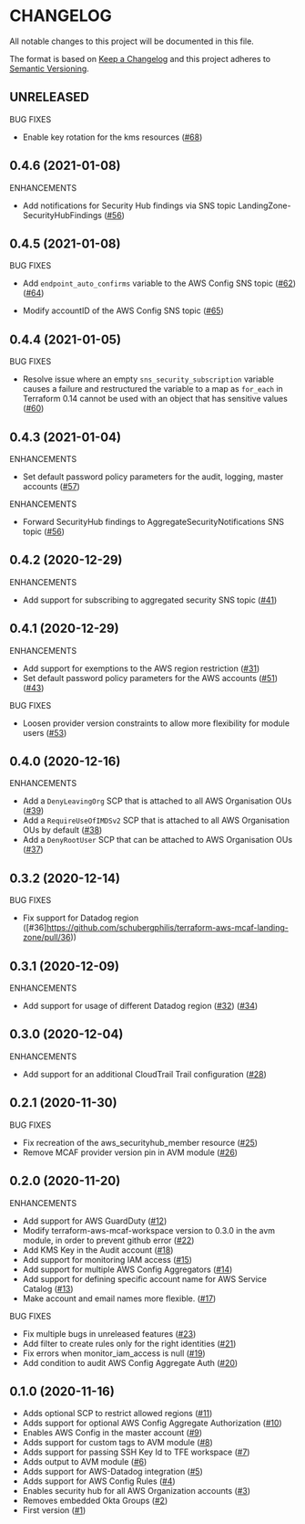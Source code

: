 # CHANGELOG

All notable changes to this project will be documented in this file.

The format is based on [Keep a Changelog](http://keepachangelog.com/) and this project adheres to [Semantic Versioning](http://semver.org/).

## UNRELEASED

BUG FIXES
* Enable key rotation for the kms resources ([#68](https://github.com/schubergphilis/terraform-aws-mcaf-landing-zone/pull/68))

## 0.4.6 (2021-01-08)

ENHANCEMENTS

* Add notifications for Security Hub findings via SNS topic LandingZone-SecurityHubFindings ([#56](https://github.com/schubergphilis/terraform-aws-mcaf-landing-zone/pull/56))

## 0.4.5 (2021-01-08)

BUG FIXES

* Add `endpoint_auto_confirms` variable to the AWS Config SNS topic ([#62](https://github.com/schubergphilis/terraform-aws-mcaf-landing-zone/pull/62)) ([#64](https://github.com/schubergphilis/terraform-aws-mcaf-landing-zone/pull/64))

* Modify accountID of the AWS Config SNS topic ([#65](https://github.com/schubergphilis/terraform-aws-mcaf-landing-zone/pull/65))

## 0.4.4 (2021-01-05)

BUG FIXES

* Resolve issue where an empty `sns_security_subscription` variable causes a failure and restructured the variable to a map as `for_each` in Terraform 0.14 cannot be used with an object that has sensitive values ([#60](https://github.com/schubergphilis/terraform-aws-mcaf-landing-zone/pull/60))

## 0.4.3 (2021-01-04)

ENHANCEMENTS

* Set default password policy parameters for the audit, logging, master accounts ([#57](https://github.com/schubergphilis/terraform-aws-mcaf-landing-zone/pull/57))

ENHANCEMENTS

* Forward SecurityHub findings to AggregateSecurityNotifications SNS topic ([#56](https://github.com/schubergphilis/terraform-aws-mcaf-landing-zone/pull/56))

## 0.4.2 (2020-12-29)

ENHANCEMENTS

* Add support for subscribing to aggregated security SNS topic ([#41](https://github.com/schubergphilis/terraform-aws-mcaf-landing-zone/pull/41))

## 0.4.1 (2020-12-29)

ENHANCEMENTS

* Add support for exemptions to the AWS region restriction ([#31](https://github.com/schubergphilis/terraform-aws-mcaf-landing-zone/pull/31))
* Set default password policy parameters for the AWS accounts ([#51](https://github.com/schubergphilis/terraform-aws-mcaf-landing-zone/pull/51)) ([#43](https://github.com/schubergphilis/terraform-aws-mcaf-landing-zone/pull/43))

BUG FIXES

* Loosen provider version constraints to allow more flexibility for module users ([#53](https://github.com/schubergphilis/terraform-aws-mcaf-landing-zone/pull/53))

## 0.4.0 (2020-12-16)

ENHANCEMENTS

* Add a `DenyLeavingOrg` SCP that is attached to all AWS Organisation OUs ([#39](https://github.com/schubergphilis/terraform-aws-mcaf-landing-zone/pull/39))
* Add a `RequireUseOfIMDSv2` SCP that is attached to all AWS Organisation OUs by default ([#38](https://github.com/schubergphilis/terraform-aws-mcaf-landing-zone/pull/38))
* Add a `DenyRootUser` SCP that can be attached to AWS Organisation OUs ([#37](https://github.com/schubergphilis/terraform-aws-mcaf-landing-zone/pull/37))

## 0.3.2 (2020-12-14)

BUG FIXES

* Fix support for Datadog region ([#36]https://github.com/schubergphilis/terraform-aws-mcaf-landing-zone/pull/36))

## 0.3.1 (2020-12-09)

ENHANCEMENTS

* Add support for usage of different Datadog region ([#32](https://github.com/schubergphilis/terraform-aws-mcaf-landing-zone/pull/32)) ([#34](https://github.com/schubergphilis/terraform-aws-mcaf-landing-zone/pull/34))

## 0.3.0 (2020-12-04)

ENHANCEMENTS

* Add support for an additional CloudTrail Trail configuration ([#28](https://github.com/schubergphilis/terraform-aws-mcaf-landing-zone/pull/28))

## 0.2.1 (2020-11-30)

BUG FIXES

* Fix recreation of the aws_securityhub_member resource ([#25](https://github.com/schubergphilis/terraform-aws-mcaf-landing-zone/pull/25))
* Remove MCAF provider version pin in AVM module ([#26](https://github.com/schubergphilis/terraform-aws-mcaf-landing-zone/pull/26))

## 0.2.0 (2020-11-20)

ENHANCEMENTS

* Add support for AWS GuardDuty ([#12](https://github.com/schubergphilis/terraform-aws-mcaf-landing-zone/pull/12))
* Modify terraform-aws-mcaf-workspace version to 0.3.0 in the avm module, in order to prevent github error ([#22](https://github.com/schubergphilis/terraform-aws-mcaf-landing-zone/pull/22))
* Add KMS Key in the Audit account ([#18](https://github.com/schubergphilis/terraform-aws-mcaf-landing-zone/pull/18))
* Add support for monitoring IAM access ([#15](https://github.com/schubergphilis/terraform-aws-mcaf-landing-zone/pull/15))
* Add support for multiple AWS Config Aggregators ([#14](https://github.com/schubergphilis/terraform-aws-mcaf-landing-zone/pull/14))
* Add support for defining specific account name for AWS Service Catalog ([#13](https://github.com/schubergphilis/terraform-aws-mcaf-landing-zone/pull/13))
* Make account and email names more flexible. ([#17](https://github.com/schubergphilis/terraform-aws-mcaf-landing-zone/pull/17))

BUG FIXES

* Fix multiple bugs in unreleased features ([#23](https://github.com/schubergphilis/terraform-aws-mcaf-landing-zone/pull/23))
* Add filter to create rules only for the right identities ([#21](https://github.com/schubergphilis/terraform-aws-mcaf-landing-zone/pull/21))
* Fix errors when monitor_iam_access is null ([#19](https://github.com/schubergphilis/terraform-aws-mcaf-landing-zone/pull/19))
* Add condition to audit AWS Config Aggregate Auth ([#20](https://github.com/schubergphilis/terraform-aws-mcaf-landing-zone/pull/20))

## 0.1.0 (2020-11-16)

* Adds optional SCP to restrict allowed regions ([#11](https://github.com/schubergphilis/terraform-aws-mcaf-landing-zone/pull/11))
* Adds support for optional AWS Config Aggregate Authorization ([#10](https://github.com/schubergphilis/terraform-aws-mcaf-landing-zone/pull/10))
* Enables AWS Config in the master account ([#9](https://github.com/schubergphilis/terraform-aws-mcaf-landing-zone/pull/9))
* Adds support for custom tags to AVM module ([#8](https://github.com/schubergphilis/terraform-aws-mcaf-landing-zone/pull/8))
* Adds support for passing SSH Key Id to TFE workspace ([#7](https://github.com/schubergphilis/terraform-aws-mcaf-landing-zone/pull/7))
* Adds output to AVM module ([#6](https://github.com/schubergphilis/terraform-aws-mcaf-landing-zone/pull/6))
* Adds support for AWS-Datadog integration ([#5](https://github.com/schubergphilis/terraform-aws-mcaf-landing-zone/pull/5))
* Adds support for AWS Config Rules ([#4](https://github.com/schubergphilis/terraform-aws-mcaf-landing-zone/pull/4))
* Enables security hub for all AWS Organization accounts ([#3](https://github.com/schubergphilis/terraform-aws-mcaf-landing-zone/pull/3))
* Removes embedded Okta Groups ([#2](https://github.com/schubergphilis/terraform-aws-mcaf-landing-zone/pull/2))
* First version ([#1](https://github.com/schubergphilis/terraform-aws-mcaf-landing-zone/pull/1))
